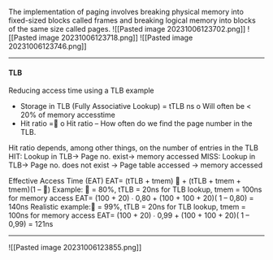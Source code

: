 The implementation of paging involves breaking physical memory into fixed-sized blocks called frames and breaking logical memory into blocks of the same size called pages.
![[Pasted image 20231006123702.png]]
![[Pasted image 20231006123718.png]]
![[Pasted image 20231006123746.png]]

***
#### TLB
Reducing access time using a TLB example
* Storage in TLB (Fully Associative Lookup) = tTLB ns
	o Will often be < 20% of memory accesstime
* Hit ratio =
	o Hit ratio – How often do we find the page number in the TLB.
 
Hit ratio depends, among other things, on the number of entries in the TLB
HIT: Lookup in TLB→ Page no. exist→ memory accessed
MISS: Lookup in TLB→ Page no. does not exist → Page table accessed → memory accessed

Effective Access Time (EAT)
EAT= (tTLB + tmem)  + (tTLB + tmem + tmem)(1 – )
Example:  = 80%, tTLB = 20ns for TLB lookup, tmem = 100ns for memory
access EAT= (100 + 20) ∙ 0,80 + (100 + 100 + 20)( 1 – 0,80) = 140ns
Realistic example: = 99%, tTLB = 20ns for TLB lookup, tmem = 100ns for memory access EAT= (100 + 20) ∙ 0,99 + (100 + 100 + 20)( 1 – 0,99) = 121ns

***
![[Pasted image 20231006123855.png]]
